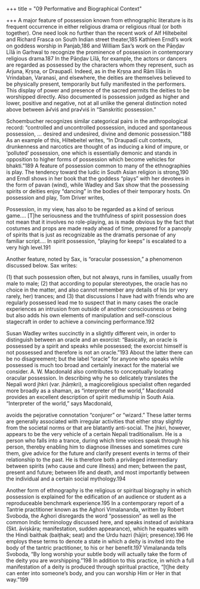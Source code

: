 +++
title = "09 Performative and Biographical Context"

+++
A major feature of possession known from ethnographic literature is its frequent occurrence in either religious drama or religious ritual (or both together). One need look no further than the recent work of Alf Hiltebeitel and Richard Frasca on South Indian street theater,185 Kathleen Erndl’s work on goddess worship in Panjab,186 and William Sax’s work on the Pāṇḍav Līlā in Garhwal to recognize the prominence of possession in contemporary religious drama.187 In the Pāṇḍav Līlā, for example, the actors or dancers are regarded as possessed by the characters whom they represent, such as Arjuna, Kṛṣṇa, or Draupadī. Indeed, as in the Kṛṣṇa and Rām līlās in Vrindaban, Varanasi, and elsewhere, the deities are themselves believed to be physically present, temporarily but fully manifested in the performers. This display of power and presence of the sacred permits the deities to be worshipped directly. Also documented is possession judged as higher and lower, positive and negative, not at all unlike the general distinction noted above between ā√viś and pra√viś in “Sanskritic possession.”

Schoembucher recognizes similar categorical pairs in the anthropological record: “controlled and uncontrolled possession, induced and spontaneous possession, … desired and undesired, divine and demonic possession.”188 As an example of this, Hiltebeitel writes, “In Draupadī cult contexts, drunkenness and narcotics are thought of as inducing a kind of impure, or ‘polluted’ possession, one which is essentially demonic and stands in opposition to higher forms of possession which become vehicles for bhakti.”189 A feature of possession common to many of the ethnographies is play. The tendency toward the ludic in South Asian religion is strong,190 and Erndl shows in her book that the goddess “plays” with her devotees in the form of pavan (wind), while Wadley and Sax show that the possessing spirits or deities enjoy “dancing” in the bodies of their temporary hosts. On possession and play, Tom Driver writes,

Possession, in my view, has also to be regarded as a kind of serious game.… [T]he seriousness and the truthfulness of spirit possession does not mean that it involves no role-playing, as is made obvious by the fact that costumes and props are made ready ahead of time, prepared for a panoply of spirits that is just as recognizable as the dramatis personae of any familiar script.… In spirit possession, “playing for keeps” is escalated to a very high level.191

Another feature, noted by Sax, is “oracular possession,” a phenomenon discussed below. Sax writes:

(1) that such possession often, but not always, runs in families, usually from male to male; (2) that according to popular stereotypes, the oracle has no choice in the matter, and also cannot remember any details of his (or very rarely, her) trances; and (3) that discussions I have had with friends who are regularly possessed lead me to suspect that in many cases the oracle experiences an intrusion from outside of another consciousness or being but also adds his own elements of manipulation and self-conscious stagecraft in order to achieve a convincing performance.192

Susan Wadley writes succinctly in a slightly different vein, in order to distinguish between an oracle and an exorcist: “Basically, an oracle is possessed by a spirit and speaks while possessed; the exorcist himself is not possessed and therefore is not an oracle.”193 About the latter there can be no disagreement; but the label “oracle” for anyone who speaks while possessed is much too broad and certainly inexact for the material we consider. A. W. Macdonald also contributes to conceptually locating oracular possession. In describing why he so delicately translates the Nepali word jhkri (var. jhāṃkri), a magicoreligious specialist often regarded more broadly as a shaman, as “interpreter of the world,” Macdonald provides an excellent description of spirit mediumship in South Asia. “Interpreter of the world,” says Macdonald,

avoids the pejorative connotation “conjurer” or “wizard.” These latter terms are generally associated with irregular activities that either stray slightly from the societal norms or that are blatantly anti-social. The jhkri, however, appears to be the very vehicle of a certain Nepali traditionalism. He is a person who falls into a trance, during which time voices speak through his person, thereby enabling him to diagnose illnesses and sometimes cure them, give advice for the future and clarify present events in terms of their relationship to the past. He is therefore both a privileged intermediary between spirits (who cause and cure illness) and men; between the past, present and future; between life and death, and most importantly between the individual and a certain social mythology.194

Another form of ethnography is the religious or spiritual biography in which possession is explained for the edification of an audience or student as a reproduceable benchmark experience.195 In a contemporary report of a Tantrie practitioner known as the Aghori Vimalananda, written by Robert Svoboda, the Aghori disregards the word “possession” as well as the common Indic terminology discussed here, and speaks instead of avishkara (Skt. āviṣkāra; manifestation, sudden appearance), which he equates with the Hindi baithak (baiṭhak; seat) and the Urdu hazri (hājiri; presence).196 He employs these terms to denote a state in which a deity is invited into the body of the tantric practitioner, to his or her benefit.197 Vimalananda tells Svoboda, “By long worship your subtle body will actually take the form of the deity you are worshipping.”198 In addition to this practice, in which a full manifestation of a deity is produced through spiritual practice, “[t]he deity can enter into someone’s body, and you can worship Him or Her in that way.”199
